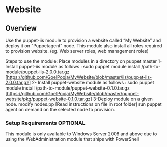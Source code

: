 # Website

## Overview

Use the puppet-iis module to provision a website called “My Website” and deploy it on "Puppetagent" node.
This module also install all roles required to provision website. (eg. Web server roles, web management roles)

Steps to use the module:
Place modules in a directory on puppet master
1- Install puppet-iis module as follows :
sudo puppet module install /path-to-module/puppet-iis-2.0.0.tar.gz [https://github.com/GoelPooja/MyWebsite/blob/master/iis/puppet-iis-2.0.0.tar.gz]
2- Install puppet-website module as follows :
sudo puppet module install /path-to-module/puppet-website-0.1.0.tar.gz
[https://github.com/GoelPooja/MyWebsite/blob/master/puppet-website/pkg/puppet-website-0.1.0.tar.gz]
3-Deploy module on a given node.
modify nodes.pp [Read instructions on file in root folder]
run puppet agent on demand on the selected node to provision.


### Setup Requirements **OPTIONAL**

This module is only available to Windows Server 2008 and above due to using the WebAdministration module that ships with PowerShell

